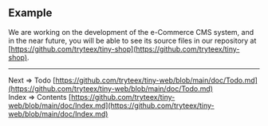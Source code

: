 ## Example 

We are working on the development of the e-Commerce CMS system, and in the near future, you will be able to see its source files in our repository at [https://github.com/tryteex/tiny-shop](https://github.com/tryteex/tiny-shop).
___
Next => Todo [https://github.com/tryteex/tiny-web/blob/main/doc/Todo.md](https://github.com/tryteex/tiny-web/blob/main/doc/Todo.md)  
Index => Contents [https://github.com/tryteex/tiny-web/blob/main/doc/Index.md](https://github.com/tryteex/tiny-web/blob/main/doc/Index.md)  